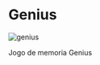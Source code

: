 # Genius

![genius](https://user-images.githubusercontent.com/56852736/110393682-c1f5a000-8049-11eb-8563-7b843d53f439.png)

 Jogo de memoria Genius
